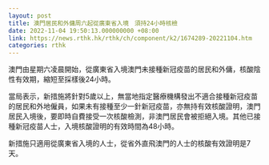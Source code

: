 ```yaml
---
layout: post
title: 澳門居民和外傭周六起從廣東省入境　須持24小時核檢
date: 2022-11-04 19:50:13.000000000 +08:00
link: https://news.rthk.hk/rthk/ch/component/k2/1674289-20221104.htm
categories: rthk
---
```


澳門由星期六凌晨開始，從廣東省入境澳門未接種新冠疫苗的居民和外傭，核酸陰性有效期，縮短至採樣後24小時。

當局表示，新措施將針對5歲以上，無當地指定醫療機構發出不適合接種新冠疫苗的居民和外地僱員，如果未有接種至少一針新冠疫苗，亦無持有效核酸證明，澳門居民入境後，要即時自費接受一次核酸檢測，非澳門居民會被拒絕入境。其他已接種新冠疫苗人士，入境核酸證明的有效時間為48小時。

新措施只適用從廣東省入境的人士，從省外直飛澳門的人士的核酸有效證明是7天。
